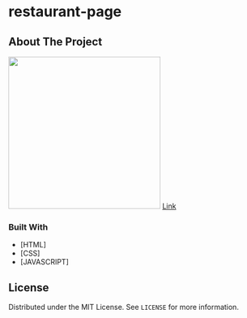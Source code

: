 # restaurant-page

<!-- ABOUT THE PROJECT -->

## About The Project

<a href="https://ahyoung227.github.io/restaurant-page/"><img src="dist/img/pizza-ahyoung.gif" width="300px" height="300px"></a>
<a href="https://ahyoung227.github.io/restaurant-page/"> Link</a>

### Built With

- [HTML]
- [CSS]
- [JAVASCRIPT]

<!-- LICENSE -->

## License

Distributed under the MIT License. See `LICENSE` for more information.
